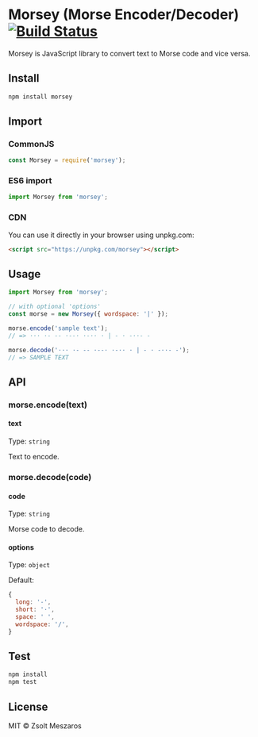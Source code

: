 # Morsey (Morse Encoder/Decoder) [![Build Status](https://img.shields.io/travis/zsoltime/morsey.svg?style=flat-square)](https://travis-ci.org/zsoltime/morsey)

Morsey is JavaScript library to convert text to Morse code and vice versa.

## Install

```bash
npm install morsey
```

## Import

### CommonJS

```javascript
const Morsey = require('morsey');
```

### ES6 import

```javascript
import Morsey from 'morsey';
```

### CDN

You can use it directly in your browser using unpkg.com:

```html
<script src="https://unpkg.com/morsey"></script>
```

## Usage

```javascript
import Morsey from 'morsey';

// with optional 'options'
const morse = new Morsey({ wordspace: '|' });

morse.encode('sample text');
// => ··· ·- -- ·--· ·-·· · | - · -··- -

morse.decode('··· ·- -- ·--· ·-·· · | - · -··- -');
// => SAMPLE TEXT
```

## API

### morse.encode(text)

#### text

Type: `string`

Text to encode.

### morse.decode(code)

#### code

Type: `string`

Morse code to decode.

#### options

Type: `object`

Default:

```javascript
{
  long: '-',
  short: '·',
  space: ' ',
  wordspace: '/',
}
```

## Test

```bash
npm install
npm test
```

## License

MIT © Zsolt Meszaros
